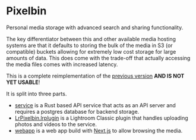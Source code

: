 # Pixelbin

Personal media storage with advanced search and sharing functionality.

The key differentiator between this and other available media hosting systems are that it defaults
to storing the bulk of the media in S3 (or compatible) buckets allowing for extremely low cost
storage for large amounts of data. This does come with the trade-off that actually accessing the
media files comes with increased latency.

This is a complete reimplementation of the [previous version](https://github.com/Mossop/pixelbin/tree/js-server) **AND IS NOT YET USABLE**!

It is split into three parts.

* [service](/packages/service) is a Rust based API service that acts as an API server and requires
  a postgres database for backend storage.
* [LrPixelbin.lrplugin](/packages/LrPixelbin.lrplugin) is a Lightroom Classic plugin that handles
  uploading photos and videos to the service.
* [webapp](/packages/webapp) is a web app build with [Next.js](https://nextjs.org/) to allow
  browsing the media.
